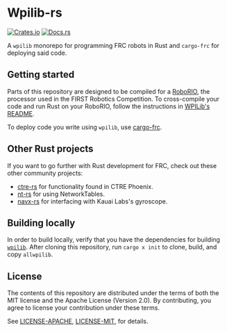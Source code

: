 # Wpilib-rs

[![Crates.io](https://img.shields.io/crates/v/wpilib.svg)](https://crates.io/crates/wpilib/)
[![Docs.rs](https://docs.rs/wpilib/badge.svg)](https://docs.rs/wpilib)

A `wpilib` monorepo for programming FRC robots in Rust and `cargo-frc` for deploying said code.

## Getting started

Parts of this repository are designed to be compiled for a [RoboRIO](http://sine.ni.com/nips/cds/view/p/lang/en/nid/213308), the
processor used in the FIRST Robotics Competition.
To cross-compile your code and run Rust on your RoboRIO, follow the instructions in [WPILib's README](wpilib/README.md).

To deploy code you write using `wpilib`, use [cargo-frc](cargo-frc).

## Other Rust projects

If you want to go further with Rust development for FRC, check out these other community projects:

- [ctre-rs](https://github.com/auscompgeek/ctre-rs) for functionality found in CTRE Phoenix.
- [nt-rs](https://gitlab.com/Redrield/nt-rs) for using NetworkTables.
- [navx-rs](https://github.com/Eaglestrike/navX-rs) for interfacing with Kauai Labs's gyroscope.

## Building locally

In order to build locally, verify that you have the dependencies for building [`wpilib`](https://github.com/wpilibsuite/allwpilib#requirements). After cloning this repository, run `cargo x init` to clone, build, and copy `allwpilib`.

## License

The contents of this repository are distributed under the terms of both the
MIT license and the Apache License (Version 2.0). By contributing, you agree
to license your contribution under these terms.

See [LICENSE-APACHE](LICENSE-APACHE), [LICENSE-MIT](LICENSE-MIT), for details.
